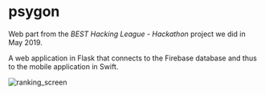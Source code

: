 # psygon

Web part from the *BEST Hacking League - Hackathon* project we did in May 2019.

A web application in Flask that connects to the Firebase database and thus to the mobile application in Swift.

![ranking_screen](https://user-images.githubusercontent.com/41793223/81406487-fd79c200-9139-11ea-837d-88c6ea29394c.JPG)
